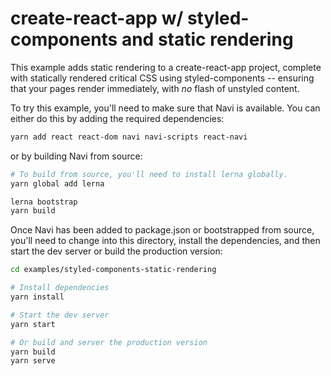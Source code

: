 # create-react-app w/ styled-components and static rendering

This example adds static rendering to a create-react-app project, complete with statically rendered critical CSS using styled-components -- ensuring that your pages render immediately, with *no* flash of unstyled content.

To try this example, you'll need to make sure that Navi is available. You can either do this by adding the required dependencies:

```bash
yarn add react react-dom navi navi-scripts react-navi
````

or by building Navi from source:

```bash
# To build from source, you'll need to install lerna globally.
yarn global add lerna

lerna bootstrap
yarn build
```

Once Navi has been added to package.json or bootstrapped from source, you'll need to change into this directory, install the dependencies, and then start the dev server or build the production version:

```bash
cd examples/styled-components-static-rendering

# Install dependencies
yarn install

# Start the dev server
yarn start

# Or build and server the production version
yarn build
yarn serve
```